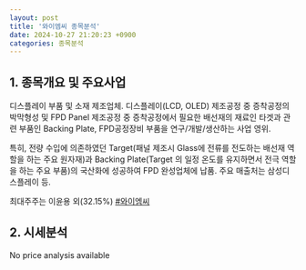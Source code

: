 ```yaml
---
layout: post
title: '와이엠씨 종목분석'
date: 2024-10-27 21:20:23 +0900
categories: 종목분석
---
```


## 1. 종목개요 및 주요사업

디스플레이 부품 및 소재 제조업체. 디스플레이(LCD, OLED) 제조공정 중 증착공정의 박막형성 및 FPD Panel 제조공정 중 증착공정에서 필요한 배선재의 재료인 타겟과 관련 부품인 Backing Plate, FPD공정장비 부품을 연구/개발/생산하는 사업 영위.

특히, 전량 수입에 의존하였던 Target(패널 제조시 Glass에 전류를 전도하는 배선재  역할을 하는 주요 원자재)과 Backing Plate(Target 의 일정 온도를 유지하면서 전극 역할을 하는 주요 부품)의 국산화에 성공하여 FPD 완성업체에 납품. 주요 매출처는 삼성디스플레이 등. 

최대주주는 이윤용 외(32.15%)
[#와이엠씨](#)

## 2. 시세분석

No price analysis available
